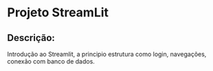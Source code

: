 # Projeto StreamLit

## Descrição:

Introdução ao Streamlit, a principio estrutura como login, navegações, conexão com banco de dados.

